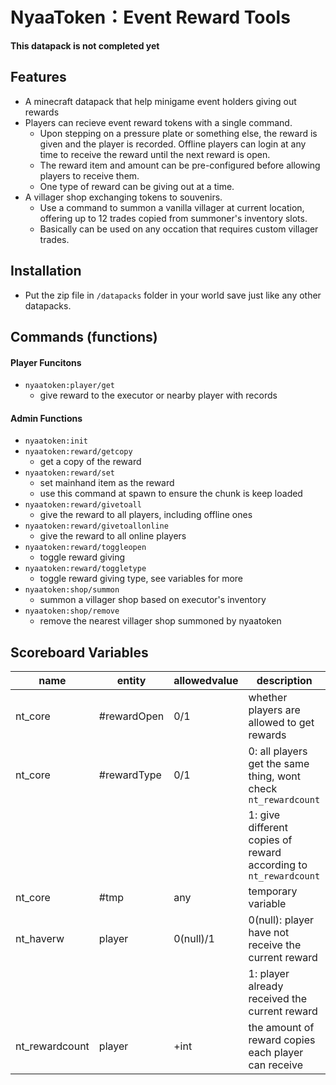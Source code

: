 # NyaaToken：Event Reward Tools

**This datapack is not completed yet**

## Features

- A minecraft datapack that help minigame event holders giving out rewards
- Players can recieve event reward tokens with a single command.
    - Upon stepping on a pressure plate or something else, the reward is given and the player is recorded. Offline players can login at any time to receive the reward until the next reward is open.
    - The reward item and amount can be pre-configured before allowing players to receive them.
    - One type of reward can be giving out at a time.
- A villager shop exchanging tokens to souvenirs.
    - Use a command to summon a vanilla villager at current location, offering up to 12 trades copied from summoner's inventory slots.
    - Basically can be used on any occation that requires custom villager trades.

## Installation

- Put the zip file in `/datapacks` folder in your world save just like any other datapacks.

## Commands (functions)

#### Player Funcitons

- `nyaatoken:player/get`
    - give reward to the executor or nearby player with records

#### Admin Functions

- `nyaatoken:init`
- `nyaatoken:reward/getcopy`
    - get a copy of the reward
- `nyaatoken:reward/set`
    - set mainhand item as the reward
    - use this command at spawn to ensure the chunk is keep loaded
- `nyaatoken:reward/givetoall`
    - give the reward to all players, including offline ones
- `nyaatoken:reward/givetoallonline`
    - give the reward to all online players
- `nyaatoken:reward/toggleopen`
    - toggle reward giving
- `nyaatoken:reward/toggletype`
    - toggle reward giving type, see variables for more
- `nyaatoken:shop/summon`
    - summon a villager shop based on executor's inventory
- `nyaatoken:shop/remove`
    - remove the nearest villager shop summoned by nyaatoken

## Scoreboard Variables

|name           |entity         |allowedvalue       |description |
|-              |-              |-                  |- |
|nt_core        |#rewardOpen    |0/1                |whether players are allowed to get rewards |
|nt_core        |#rewardType    |0/1                |0: all players get the same thing, wont check `nt_rewardcount` |
|               |               |                   |1: give different copies of reward according to `nt_rewardcount` |
|nt_core        |#tmp           |any                |temporary variable |
|nt_haverw      |player         |0(null)/1          |0(null): player have not receive the current reward |
|               |               |                   |1: player already received the current reward |
|nt_rewardcount |player         |+int               |the amount of reward copies each player can receive |
